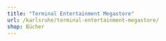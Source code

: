 ```yaml
---
title: "Terminal Entertainment Megastore"
url: /karlsruhe/terminal-entertainment-megastore/
shop: Bücher
---
```

